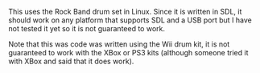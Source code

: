 This uses the Rock Band drum set in Linux. Since it is written in SDL, it should work on any platform that supports SDL and a USB port but I have not tested it yet so it is not guaranteed to work.

Note that this was code was written using the Wii drum kit, it is not guaranteed to work with the XBox or PS3 kits (although someone tried it with XBox and said that it does work).